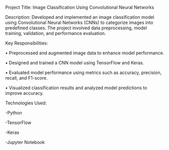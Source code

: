 Project Title: Image Classification Using Convolutional Neural Networks

Description: Developed and implemented an image classification model using Convolutional Neural Networks (CNNs) to categorize images into predefined classes. The project involved data preprocessing, model training, validation, and performance evaluation.

Key Responsibilities:

•	Preprocessed and augmented image data to enhance model performance.

•	Designed and trained a CNN model using TensorFlow and Keras.

•	Evaluated model performance using metrics such as accuracy, precision, recall, and F1-score.

•	Visualized classification results and analyzed model predictions to improve accuracy.


Technologies Used: 

-Python 

-TensorFlow

-Keras

-Jupyter Notebook
